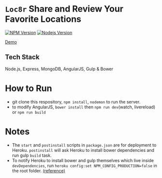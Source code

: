 # `Loc8r` Share and Review Your Favorite Locations
[![NPM Version][npm-image]][npm-url]
[![Nodejs Version][node-image]][node-url]


[Demo](http://loc8r-ruiwei.herokuapp.com/)


## Tech Stack
Node.js, Express, MongoDB, AngularJS, Gulp & Bower

# How to Run
* git clone this respository, `npm install`,  `nodemon` to run the server.
* to modify AngularJS, `bower install` then `npm run dev`(watch, livereload) or `npm run build`

# Notes
* The `start` and `postinstall` scripts in `package.json` are for deployment to Heroku. `postinstall` will ask Heroku to install bower dependencies and run gulp `build` task.
* To notify Heroku to install bower and gulp themselves which live inside `devDependencies`, run `heroku config:set NPM_CONFIG_PRODUCTION=false` in the root folder. [(reference)](https://devcenter.heroku.com/articles/nodejs-support#customizing-the-build-process)

[npm-url]: https://npmjs.org/package/node-version-check
[npm-image]: https://img.shields.io/npm/v/npm.svg
[node-image]: https://img.shields.io/badge/Node-8.6.0-brightgreen.svg
[node-url]: https://nodejs.org/en/